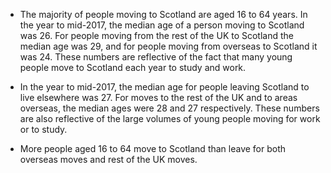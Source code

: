 * The majority of people moving to Scotland are aged 16 to 64 years. In the year to mid-2017, the median age of a person moving to Scotland was 26. For people moving from the rest of the UK to Scotland the median age was 29, and for people moving from overseas to Scotland it was 24. These numbers are reflective of the fact that many young people move to Scotland each year to study and work.
 
* In the year to mid-2017, the median age for people leaving Scotland to live elsewhere was 27. For moves to the rest of the UK and to areas overseas, the median ages were 28 and 27 respectively. These numbers are also reflective of the large volumes of young people moving for work or to study.

* More people aged 16 to 64 move to Scotland than leave for both overseas moves and rest of the UK moves.
